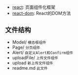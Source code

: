 * [react](https://facebook.github.io/react/): 页面组件化框架
* [react-dom](https://facebook.github.io/react/): React的DOM方法
## 文件结构 ##
* Model/  `模态框组件`
* Page/  `分页组件`
* Alert/  `自定义Alert和Confirm组件`
* uploadFile/  `上传文件组件`
* upload  `新上传文件组件`
* readme.md  `此文件`
